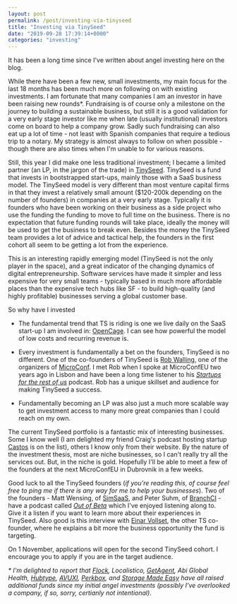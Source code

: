 ```yaml
---
layout: post
permalink: /post/investing-via-tinyseed
title: "Investing via TinySeed"
date: "2019-09-28 17:39:14+0000"
categories: "investing"
---
```


It has been a long time since I've written about angel investing here on 
the blog.

While there have been a few new, small investments, my main focus for 
the last 18 months has been much more on following on with existing investments.
I am fortunate that many companies I am an investor in have been raising new 
rounds*. Fundraising is of course only a milestone on the journey to building
a sustainable business, but 
still it is a good validation for a very early stage investor like me when 
late (usually institutional) investors come on board to help a company grow.
Sadly such fundraising can also eat up a lot of time - not least with Spanish 
companies that require a tedious trip to a notary. My strategy is almost always
to follow on when possible - though there are also times when I'm unable to 
for various reasons.

Still, this year I did make one less traditional investment; I became a 
limited partner (an LP, in the jargon of the trade) in [TinySeed](https://tinyseed.com/). TinySeed is a fund that invests in bootstrapped start-ups, mainly
those with a SaaS business model. The TinySeed model is very different than
most venture capital firms in that they invest a relatively small amount
($120-200k depending on the number of founders) in 
companies at a very early stage. Typically it is founders who have been 
working on their business as a side project who use the funding the funding 
to move to full time on the business. There is no expectation that future 
funding rounds will take place, ideally the money will be used to get the 
business to break even. Besides the money the TinySeed team provides a lot
of advice and tactical help, the founders in the first cohort all seem to be
getting a lot from the experience. 


This is an interesting rapidly emerging model (TinySeed is not the only player 
in the space), and a great indicator of the changing dynamics of digital 
entrepreneurship. Software services have made it simpler and less expensive for 
very small teams - typically based in much more affordable places than the
expensive tech hubs like SF - 
to build high-quality (and highly profitable) businesses
serving a global customer base.

So why have I invested

 * The fundamental trend that TS is riding is one we live daily on the 
SaaS start-up I am involved in: [OpenCage](https://opencagedata.com). I can see
how powerful the model of low costs and recurring revenue is. 

* Every investment is fundamentally a bet on the founders, TinySeed is no
different.
One of the co-founders of TinySeed is [Rob Walling](https://robwalling.com/),
one of the organizers of [MicroConf](https://microconf.com/). I met Rob when I
spoke at MicroConfEU two years ago in Lisbon and have been a long time listener
to his _[Startups for the rest of us](https://www.startupsfortherestofus.com/)_
podcast. Rob has a unique skillset and audience for making TinySeed
a success.

* Fundamentally becoming an LP was also just a much more scalable way to get
investment access to many more great companies than I could reach on my own. 

The current TinySeed portfolio is a fantastic mix of interesting businesses.
Some I know well (I am delighted my friend Craig's podcast hosting startup
[Castos](https://castos.com/) is on the list), others I know only from their
website. By the nature of the investment thesis, most are niche businesses, so
I can't really try all the services out. But, in the niche is gold. 
Hopefully I'll be able to meet a few of the founders at the next
MicroConfEU in Dubrovnik in a few weeks.

Good luck to all the TinySeed founders (_if you're reading this, of course
feel free to ping me if there is any way for me to help your businesses_). Two
of the founders - Matt Wensing, of [SimSaaS](https://simsaas.co/),
and Peter Suhm, of [BranchCI](https://www.branchci.com/) - have a podcast called
_[Out of Beta](https://podcasts.apple.com/us/podcast/out-of-beta/id1470198478)_
which I've enjoyed listening along to. Give it a listen if you want to learn
more about their experiences in TinySeed. Also good is this interview
with [Einar Vollset](https://www.danmartell.com/einarvollset-tinyseed/), the
other TS co-founder, where he explains a bit more the business opportunity the fund is targeting.

On 1 November, applications will open for the second TinySeed cohort. I
encourage you to apply if you are in the target audience. 

<i>* I'm delighted to report that [Flock](https://techcrunch.com/2018/05/29/flock-raises-2-25m-for-its-on-demand-drone-insurance/), Localistico, [GetAgent](https://thenegotiator.co.uk/get-agent-investment-funding/), Abi Global Health, [Hubtype](https://techcrunch.com/2019/05/07/hubtype-raises-1-1m-to-help-developers-build-richer-chat-support/), [AVUXI](https://amadeus.com/en/insights/press-release/amadeus-ventures-invests-in-avuxi-the-startup-that-ranks-the-popularity-of-every-place-on-earth), [Perkbox](https://techcrunch.com/2019/04/30/perkbox-the-employee-experience-platform-raises-13-5m/), and [Storage Made Easy](http://www.finsmes.com/2018/04/storage-made-easy-secures-3m-in-growth-funding.html) have all raised additional funds since my initial angel investments (possibly I've overlooked a company, if so, sorry, certianly not intentional)</i>.














